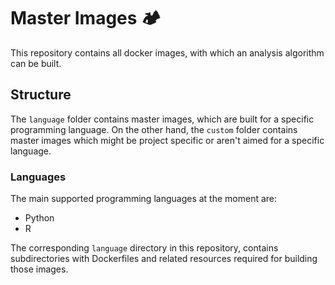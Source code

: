 # Master Images 🏕
This repository contains all docker images, with which an analysis algorithm can be built.


## Structure

The `language` folder contains master images, which are built for a specific programming language.
On the other hand, the `custom` folder contains master images which might be project specific or 
aren't aimed for a specific language.

### Languages
The main supported programming languages at the moment are:
- Python
- R

The corresponding `language` directory in this repository, contains subdirectories with Dockerfiles and related resources required 
for building those images.


